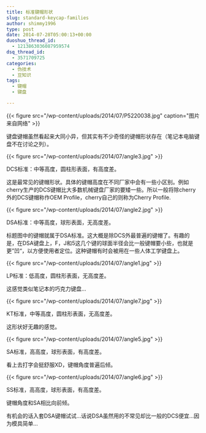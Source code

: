 ```yaml
---
title: 标准键帽形状
slug: standard-keycap-families
author: shimmy1996
type: post
date: 2014-07-28T05:00:13+00:00
duoshuo_thread_id:
  - 1213863036087959574
dsq_thread_id:
  - 3571709725
categories:
  - 伪技术
  - 豆知识
tags:
  - 键帽
  - 键盘

---
```

{{< figure src="/wp-content/uploads/2014/07/P5220038.jpg" caption="图片来自网络" >}}

键盘键帽虽然看起来大同小异，但其实有不少奇怪的键帽形状存在（笔记本电脑键盘不在讨论之列）。

{{< figure src="/wp-content/uploads/2014/07/angle3.jpg" >}}

DCS标准：中等高度，圆柱形表面，有高度差。

这是最常见的键帽形状。具体的键帽高度在不同厂家中会有一些小区别。例如cherry生产的DCS键帽比大多数机械键盘厂家的要矮一些。所以一般将除cherry外的DCS键帽称作OEM Profile，cherry自己的则称为Cherry Profile.

{{< figure src="/wp-content/uploads/2014/07/angle2.jpg" >}}

DSA标准：中等高度，球形表面，无高度差。

标题图中的键帽就属于DSA标准。这大概是除DCS外最普遍的键帽了。有趣的是，在DSA键盘上，F，J和5这几个键的球面半径会比一般键帽要小些，也就是更”凹“，以方便使用者定位。这种键帽有时会被用在一些人体工学键盘上。

{{< figure src="/wp-content/uploads/2014/07/angle1.jpg" >}}

LP标准：低高度，圆柱形表面，无高度差。

这感觉类似笔记本的巧克力键盘&#8230;

{{< figure src="/wp-content/uploads/2014/07/angle7.jpg" >}}

KT标准，中等高度，圆柱形表面，无高度差。

这形状好无趣的感觉。

{{< figure src="/wp-content/uploads/2014/07/angle5.jpg" >}}

SA标准，高高度，球形表面，有高度差。

看上去打字会挺舒服XD，键帽角度普遍后倾。

{{< figure src="/wp-content/uploads/2014/07/angle6.jpg" >}}

SS标准，高高度，球形表面，有高度差。

键帽角度和SA相比向前倾。

有机会的话入套DSA键帽试试&#8230;话说DSA虽然用的不常见却比一般的DCS便宜&#8230;因为模具简单&#8230;
